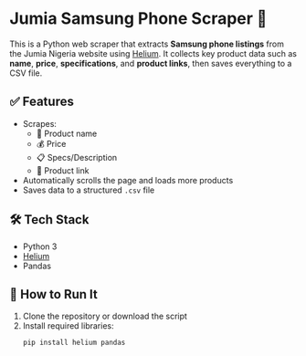 # Jumia Samsung Phone Scraper 📱

This is a Python web scraper that extracts **Samsung phone listings** from the Jumia Nigeria website using [Helium](https://github.com/mherrmann/helium). It collects key product data such as **name**, **price**, **specifications**, and **product links**, then saves everything to a CSV file.

## ✅ Features

- Scrapes:
  - 📌 Product name
  - 💰 Price
  - 📋 Specs/Description
  - 🔗 Product link
- Automatically scrolls the page and loads more products
- Saves data to a structured `.csv` file

## 🛠 Tech Stack

- Python 3
- [Helium](https://github.com/mherrmann/helium)
- Pandas

## 🚀 How to Run It

1. Clone the repository or download the script
2. Install required libraries:
   ```bash
   pip install helium pandas
